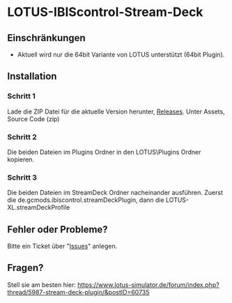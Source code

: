 # LOTUS-IBIScontrol-Stream-Deck

## Einschränkungen
- Aktuell wird nur die 64bit Variante von LOTUS unterstützt (64bit Plugin).

## Installation
### Schritt 1
Lade die ZIP Datei für die aktuelle Version herunter, [Releases](https://github.com/gcWorld/LOTUS-IBIScontrol-Stream-Deck/releases).
Unter Assets, Source Code (zip)

### Schritt 2
Die beiden Dateien im Plugins Ordner in den LOTUS\Plugins Ordner kopieren.

### Schritt 3
Die beiden Dateien im StreamDeck Ordner nacheinander ausführen. Zuerst die de.gcmods.ibiscontrol.streamDeckPlugin, dann die LOTUS-XL.streamDeckProfile

## Fehler oder Probleme?
Bitte ein Ticket über "[Issues](https://github.com/gcWorld/LOTUS-IBIScontrol-Stream-Deck/issues)" anlegen.

## Fragen?
Stell sie am besten hier: https://www.lotus-simulator.de/forum/index.php?thread/5987-stream-deck-plugin/&postID=60735
